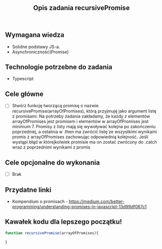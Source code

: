 <h2 align="center">Opis zadania recursivePromise </h2>

<br>

## Wymagana wiedza
- Solidne podstawy JS-a.
- Asynchroniczność(Promise)
 
## Technologie potrzebne do zadania

- Typescript 

## Cele główne

* [ ] Stwórz funkcję tworzącą promisę o nazwie recursivePromise(arrayOfPromises), którą przyjmuję jako argument listę z promisami. Na potrzeby zadania zakładamy, że każdy z elementów arrayOfPromises jest promisem i elementów w arrayOfPromises jest minimum 7. Promisy z listy mają się wywoływać kolejna po zakończeniu poprzedniej, a ostatnia w .then ma zwrócić listę ze wszystkimi wynikami promis z arrayOfPromises zachowując odpowiednią kolejność. Jeśli wystąpi błąd w którejkolwiek promisie ma on zostać zwrócony do .catch wraz z poprzednimi wynikami z promis

## Cele opcjonalne do wykonania

* [ ] Brak

## Przydatne linki

- Kompendium o promisach - https://medium.com/better-programming/understanding-promises-in-javascript-13d99df067c1

## Kawałek kodu dla lepszego początku!

```javascript
function recursivePromise(arrayOfPromises){
    
}
```
